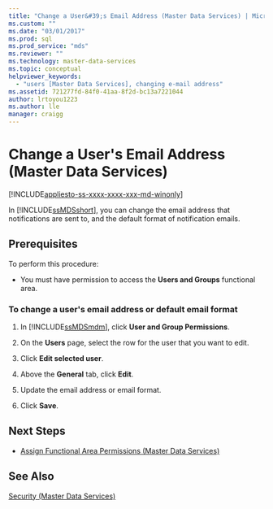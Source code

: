 ```yaml
---
title: "Change a User&#39;s Email Address (Master Data Services) | Microsoft Docs"
ms.custom: ""
ms.date: "03/01/2017"
ms.prod: sql
ms.prod_service: "mds"
ms.reviewer: ""
ms.technology: master-data-services
ms.topic: conceptual
helpviewer_keywords: 
  - "users [Master Data Services], changing e-mail address"
ms.assetid: 721277fd-84f0-41aa-8f2d-bc13a7221044
author: lrtoyou1223
ms.author: lle
manager: craigg
---
```

# Change a User&#39;s Email Address (Master Data Services)

[!INCLUDE[appliesto-ss-xxxx-xxxx-xxx-md-winonly](../includes/appliesto-ss-xxxx-xxxx-xxx-md-winonly.md)]

  In [!INCLUDE[ssMDSshort](../includes/ssmdsshort-md.md)], you can change the email address that notifications are sent to, and the default format of notification emails.  
  
## Prerequisites  
 To perform this procedure:  
  
-   You must have permission to access the **Users and Groups** functional area.  
  
### To change a user's email address or default email format  
  
1.  In [!INCLUDE[ssMDSmdm](../includes/ssmdsmdm-md.md)], click **User and Group Permissions**.  
  
2.  On the **Users** page, select the row for the user that you want to edit.  
  
3.  Click **Edit selected user**.  
  
4.  Above the **General** tab, click **Edit**.  
  
5.  Update the email address or email format.  
  
6.  Click **Save**.  
  
## Next Steps  
  
-   [Assign Functional Area Permissions &#40;Master Data Services&#41;](../master-data-services/assign-functional-area-permissions-master-data-services.md)  
  
## See Also  
 [Security &#40;Master Data Services&#41;](../master-data-services/security-master-data-services.md)  
  
  

